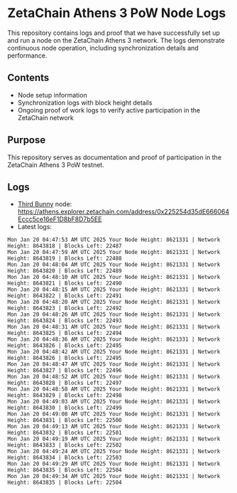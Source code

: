 # ZetaChain Athens 3 PoW Node Logs
This repository contains logs and proof that we have successfully set up and run a node on the ZetaChain Athens 3 network. The logs demonstrate continuous node operation, including synchronization details and performance.

## Contents
- Node setup information
- Synchronization logs with block height details
- Ongoing proof of work logs to verify active participation in the ZetaChain network

## Purpose
This repository serves as documentation and proof of participation in the ZetaChain Athens 3 PoW testnet.

## Logs

- [Third Bunny](https://thirdbunny.xyz/) node: https://athens.explorer.zetachain.com/address/0x225254d35dE666064Eccc5ce16eF1D8bF8D7b5EE
- Latest logs:
```
Mon Jan 20 04:47:53 AM UTC 2025 Your Node Height: 8621331 | Network Height: 8643818 | Blocks Left: 22487
Mon Jan 20 04:47:59 AM UTC 2025 Your Node Height: 8621331 | Network Height: 8643819 | Blocks Left: 22488
Mon Jan 20 04:48:04 AM UTC 2025 Your Node Height: 8621331 | Network Height: 8643820 | Blocks Left: 22489
Mon Jan 20 04:48:10 AM UTC 2025 Your Node Height: 8621331 | Network Height: 8643821 | Blocks Left: 22490
Mon Jan 20 04:48:15 AM UTC 2025 Your Node Height: 8621331 | Network Height: 8643822 | Blocks Left: 22491
Mon Jan 20 04:48:20 AM UTC 2025 Your Node Height: 8621331 | Network Height: 8643823 | Blocks Left: 22492
Mon Jan 20 04:48:26 AM UTC 2025 Your Node Height: 8621331 | Network Height: 8643824 | Blocks Left: 22493
Mon Jan 20 04:48:31 AM UTC 2025 Your Node Height: 8621331 | Network Height: 8643825 | Blocks Left: 22494
Mon Jan 20 04:48:36 AM UTC 2025 Your Node Height: 8621331 | Network Height: 8643826 | Blocks Left: 22495
Mon Jan 20 04:48:42 AM UTC 2025 Your Node Height: 8621331 | Network Height: 8643826 | Blocks Left: 22495
Mon Jan 20 04:48:47 AM UTC 2025 Your Node Height: 8621331 | Network Height: 8643827 | Blocks Left: 22496
Mon Jan 20 04:48:52 AM UTC 2025 Your Node Height: 8621331 | Network Height: 8643828 | Blocks Left: 22497
Mon Jan 20 04:48:58 AM UTC 2025 Your Node Height: 8621331 | Network Height: 8643829 | Blocks Left: 22498
Mon Jan 20 04:49:03 AM UTC 2025 Your Node Height: 8621331 | Network Height: 8643830 | Blocks Left: 22499
Mon Jan 20 04:49:08 AM UTC 2025 Your Node Height: 8621331 | Network Height: 8643831 | Blocks Left: 22500
Mon Jan 20 04:49:13 AM UTC 2025 Your Node Height: 8621331 | Network Height: 8643832 | Blocks Left: 22501
Mon Jan 20 04:49:19 AM UTC 2025 Your Node Height: 8621331 | Network Height: 8643833 | Blocks Left: 22502
Mon Jan 20 04:49:24 AM UTC 2025 Your Node Height: 8621331 | Network Height: 8643834 | Blocks Left: 22503
Mon Jan 20 04:49:29 AM UTC 2025 Your Node Height: 8621331 | Network Height: 8643835 | Blocks Left: 22504
Mon Jan 20 04:49:34 AM UTC 2025 Your Node Height: 8621331 | Network Height: 8643835 | Blocks Left: 22504
```
